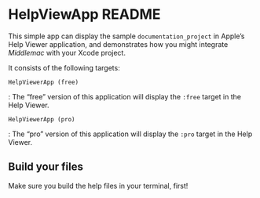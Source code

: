 HelpViewApp README
==================

This simple app can display the sample `documentation_project` in Apple’s Help
Viewer application, and demonstrates how you might integrate _Middlemac_ with
your Xcode project.

It consists of the following targets:

`HelpViewerApp (free)`

  : The “free” version of this application will display the `:free` target in
    the Help Viewer.

`HelpViewerApp (pro)`

  : The “pro” version of this application will display the `:pro` target in the
    Help Viewer.


## Build your files

Make sure you build the help files in your terminal, first!
